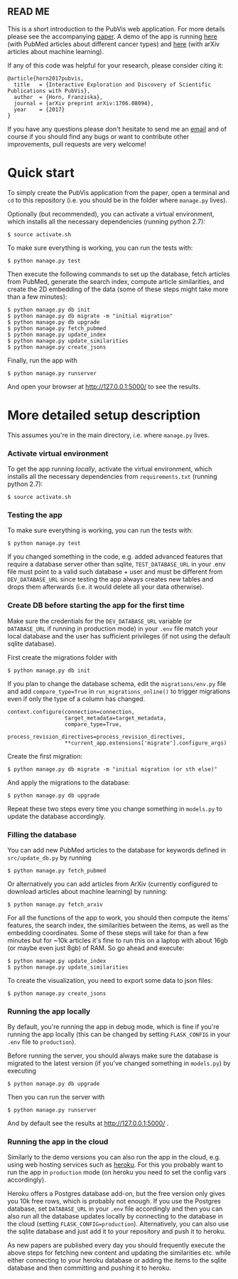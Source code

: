 ## READ ME

This is a short introduction to the PubVis web application. For more details please see the accompanying [paper](http://arxiv.org/abs/1706.08094). A demo of the app is running [here](https://pubvis.herokuapp.com/) (with PubMed articles about different cancer types) and [here](https://arxvis.herokuapp.com/) (with arXiv articles about machine learning).

If any of this code was helpful for your research, please consider citing it: 

    @article{horn2017pubvis,
      title   = {Interactive Exploration and Discovery of Scientific Publications with PubVis},
      author  = {Horn, Franziska},
      journal = {arXiv preprint arXiv:1706.08094},
      year    = {2017}
    }

If you have any questions please don't hesitate to send me an [email](mailto:cod3licious@gmail.com) and of course if you should find any bugs or want to contribute other improvements, pull requests are very welcome!

# Quick start
To simply create the PubVis application from the paper, open a terminal and `cd` to this repository (i.e. you should be in the folder where `manage.py` lives). 

Optionally (but recommended), you can activate a virtual environment, which installs all the necessary dependencies (running python 2.7):

    $ source activate.sh

To make sure everything is working, you can run the tests with:

    $ python manage.py test

Then execute the following commands to set up the database, fetch articles from PubMed, generate the search index, compute article similarities, and create the 2D embedding of the data (some of these steps might take more than a few minutes):

    $ python manage.py db init
    $ python manage.py db migrate -m "initial migration"
    $ python manage.py db upgrade
    $ python manage.py fetch_pubmed
    $ python manage.py update_index
    $ python manage.py update_similarities
    $ python manage.py create_jsons

Finally, run the app with

    $ python manage.py runserver

And open your browser at http://127.0.0.1:5000/ to see the results.

# More detailed setup description

This assumes you're in the main directory, i.e. where `manage.py` lives.

### Activate virtual environment
To get the app running *locally*, activate the virtual environment, which installs all the necessary dependencies from `requirements.txt` (running python 2.7):

    $ source activate.sh

### Testing the app
To make sure everything is working, you can run the tests with:

    $ python manage.py test

If you changed something in the code, e.g. added advanced features that require a database server other than sqlite, `TEST_DATABASE_URL` in your .env file must point to a valid such database + user and must be different from `DEV_DATABASE_URL` since testing the app always creates new tables and drops them afterwards (i.e. it would delete all your data otherwise).

### Create DB before starting the app for the first time
Make sure the credentials for the `DEV_DATABASE_URL` variable (or `DATABASE_URL` if running in production mode) in your `.env` file match your local database and the user has sufficient privileges (if not using the default sqlite database).

First create the migrations folder with

    $ python manage.py db init

If you plan to change the database schema, edit the `migrations/env.py` file and add `compare_type=True` in `run_migrations_online()` to trigger migrations even if only the type of a column has changed.

    context.configure(connection=connection,
                      target_metadata=target_metadata,
                      compare_type=True,
                      process_revision_directives=process_revision_directives,
                      **current_app.extensions['migrate'].configure_args)

Create the first migration:

    $ python manage.py db migrate -m "initial migration (or sth else)"
And apply the migrations to the database:

    $ python manage.py db upgrade

Repeat these two steps every time you change something in `models.py` to update the database accordingly.

### Filling the database
You can add new PubMed articles to the database for keywords defined in `src/update_db.py` by running

    $ python manage.py fetch_pubmed

Or alternatively you can add articles from ArXiv (currently configured to download articles about machine learning) by running:

    $ python manage.py fetch_arxiv

For all the functions of the app to work, you should then compute the items' features, the search index, the similarities between the items, as well as the embedding coordinates. Some of these steps will take for than a few minutes but for ~10k articles it's fine to run this on a laptop with about 16gb (or maybe even just 8gb) of RAM. So go ahead and execute:

    $ python manage.py update_index
    $ python manage.py update_similarities

To create the visualization, you need to export some data to json files:

    $ python manage.py create_jsons

### Running the app locally
By default, you're running the app in debug mode, which is fine if you're running the app locally (this can be changed by setting `FLASK_CONFIG` in your `.env` file to `production`).

Before running the server, you should always make sure the database is migrated to the latest version (if you've changed something in `models.py`) by executing

    $ python manage.py db upgrade

Then you can run the server with 
    
    $ python manage.py runserver

And by default see the results at http://127.0.0.1:5000/ .

### Running the app in the cloud
Similarly to the demo versions you can also run the app in the cloud, e.g. using web hosting services such as [heroku](https://www.heroku.com/).
For this you probably want to run the app in `production` mode (on heroku you need to set the config vars accordingly). 

Heroku offers a Postgres database add-on, but the free version only gives you 10k free rows, which is probably not enough. If you use the Postgres database, set `DATABASE_URL` in your `.env` file accordingly and then you can also run all the database updates locally by connecting to the database in the cloud (setting `FLASK_CONFIG=production`). Alternatively, you can also use the sqlite database and just add it to your repository and push it to heroku.

As new papers are published every day you should frequently execute the above steps for fetching new content and updating the similarities etc. while either connecting to your heroku database or adding the items to the sqlite database and then committing and pushing it to heroku.
